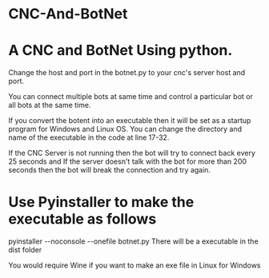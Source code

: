 # CNC-And-BotNet

# A CNC and BotNet Using python.

Change the host and port in the botnet.py to your cnc's server host and port.

You can connect multiple bots at same time and control a particular bot or all bots at the same time.

If you convert the botent into an executable then it will be set as a startup program for Windows and Linux OS.
  You can change the directory and name of the executable in the code at line 17-32.

If the CNC Server is not running then the bot will try to connect back every 25 seconds
  and If the server doesn't talk with the bot for more than 200 seconds then the bot will break the connection and try again.


# Use Pyinstaller to make the executable as follows
  pyinstaller --noconsole --onefile botnet.py
  There will be a executable in the dist folder

   You would require Wine if you want to make an exe file in Linux for Windows

